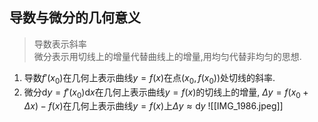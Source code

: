 ## 导数与微分的几何意义

> 导数表示斜率  
> 微分表示用切线上的增量代替曲线上的增量,用均匀代替非均匀的思想.

1. 导数$f'(x_{0})$在几何上表示曲线$y=f(x)$在点$(x_0, f(x_0))$处切线的斜率.  
2. 微分$\mathrm{d}y=f'(x_0)\mathrm{d}x$在几何上表示曲线$y=f(x)$的切线上的增量, $\Delta y=f(x_0+\Delta x)-f(x)$在几何上表示曲线$y=f(x)$上$\Delta y \approx \mathrm{d}y$
![[IMG_1986.jpeg]]
